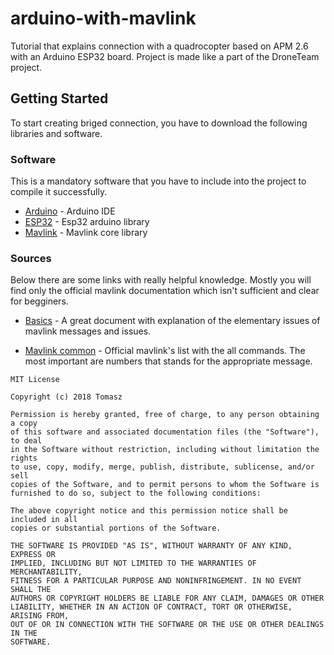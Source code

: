 # arduino-with-mavlink
Tutorial that explains connection with a quadrocopter based on APM 2.6 with an Arduino ESP32 board. Project is made like a part of the DroneTeam project.

## Getting Started

To start creating briged connection, you have to download the following libraries and software.

### Software

This is a mandatory software that you have to include into the project to compile it successfully. 

* [Arduino](https://www.arduino.cc/en/Main/Software) - Arduino IDE
* [ESP32](https://github.com/espressif/arduino-esp32) - Esp32 arduino library
* [Mavlink](https://github.com/mavlink/mavlink) - Mavlink core library

### Sources

Below there are some links with really helpful knowledge. Mostly you will find only the official mavlink documentation which isn't sufficient and clear for begginers.

* [Basics](https://api.ning.com/files/i*tFWQTF2R*7Mmw7hksAU-u9IABKNDO9apguOiSOCfvi2znk1tXhur0Bt00jTOldFvob-Sczg3*lDcgChG26QaHZpzEcISM5/MAVLINK_FOR_DUMMIESPart1_v.1.1.pdf) - A great document with explanation of the elementary issues of mavlink messages and issues.

* [Mavlink common](http://mavlink.org/messages/common) - Official mavlink's list with the all commands. The most important are numbers that stands for the appropriate message.

```
MIT License

Copyright (c) 2018 Tomasz

Permission is hereby granted, free of charge, to any person obtaining a copy
of this software and associated documentation files (the "Software"), to deal
in the Software without restriction, including without limitation the rights
to use, copy, modify, merge, publish, distribute, sublicense, and/or sell
copies of the Software, and to permit persons to whom the Software is
furnished to do so, subject to the following conditions:

The above copyright notice and this permission notice shall be included in all
copies or substantial portions of the Software.

THE SOFTWARE IS PROVIDED "AS IS", WITHOUT WARRANTY OF ANY KIND, EXPRESS OR
IMPLIED, INCLUDING BUT NOT LIMITED TO THE WARRANTIES OF MERCHANTABILITY,
FITNESS FOR A PARTICULAR PURPOSE AND NONINFRINGEMENT. IN NO EVENT SHALL THE
AUTHORS OR COPYRIGHT HOLDERS BE LIABLE FOR ANY CLAIM, DAMAGES OR OTHER
LIABILITY, WHETHER IN AN ACTION OF CONTRACT, TORT OR OTHERWISE, ARISING FROM,
OUT OF OR IN CONNECTION WITH THE SOFTWARE OR THE USE OR OTHER DEALINGS IN THE
SOFTWARE.
```
